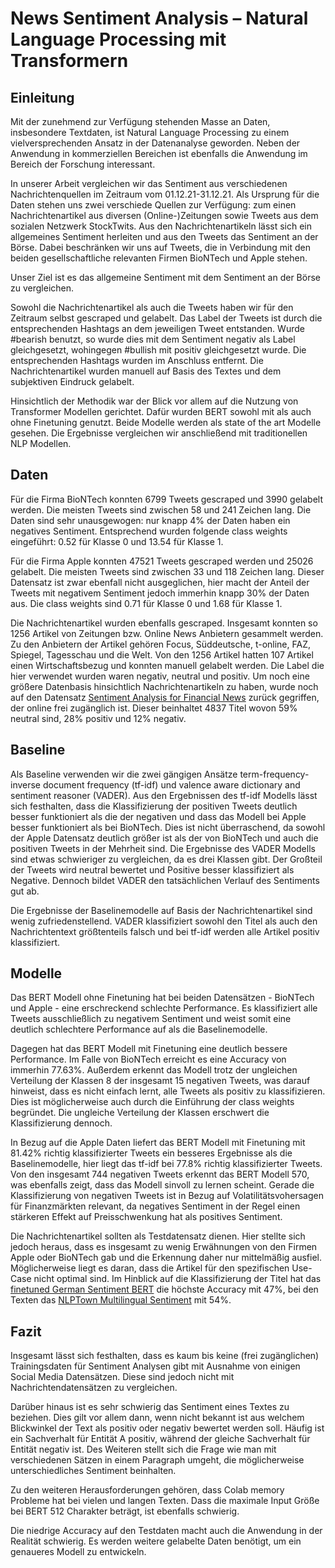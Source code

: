 # News Sentiment Analysis – Natural Language Processing mit Transformern

## Einleitung
Mit der zunehmend zur Verfügung stehenden Masse an Daten, insbesondere Textdaten, ist Natural Language Processing zu einem vielversprechenden Ansatz in der Datenanalyse geworden. Neben der Anwendung in kommerziellen Bereichen ist ebenfalls die Anwendung im Bereich der Forschung interessant.

In unserer Arbeit vergleichen wir das Sentiment aus verschiedenen Nachrichtenquellen im Zeitraum vom 01.12.21-31.12.21. Als Ursprung für die Daten stehen uns zwei verschiede Quellen zur Verfügung: zum einen Nachrichtenartikel aus diversen (Online-)Zeitungen sowie Tweets aus dem sozialen Netzwerk StockTwits. Aus den Nachrichtenartikeln lässt sich ein allgemeines Sentiment herleiten und aus den Tweets das Sentiment an der Börse. Dabei beschränken wir uns auf Tweets, die in Verbindung mit den beiden gesellschaftliche relevanten Firmen BioNTech und Apple stehen.

Unser Ziel ist es das allgemeine Sentiment mit dem Sentiment an der Börse zu vergleichen.

Sowohl die Nachrichtenartikel als auch die Tweets haben wir für den Zeitraum selbst gescraped und gelabelt. Das Label der Tweets ist durch die entsprechenden Hashtags an dem jeweiligen Tweet entstanden. Wurde #bearish benutzt, so wurde dies mit dem Sentiment negativ als Label gleichgesetzt, wohingegen #bullish mit positiv gleichgesetzt wurde. Die entsprechenden Hashtags wurden im Anschluss entfernt. Die Nachrichtenartikel wurden manuell auf Basis des Textes und dem subjektiven Eindruck gelabelt.

Hinsichtlich der Methodik war der Blick vor allem auf die Nutzung von Transformer Modellen gerichtet. Dafür wurden BERT sowohl mit als auch ohne Finetuning  genutzt. Beide Modelle werden als state of the art Modelle gesehen. Die Ergebnisse vergleichen wir anschließend mit traditionellen NLP Modellen.

## Daten
Für die Firma BioNTech konnten 6799 Tweets gescraped und 3990 gelabelt werden. Die meisten Tweets sind zwischen 58 und 241 Zeichen lang. Die Daten sind sehr unausgewogen: nur knapp 4% der Daten haben ein negatives Sentiment. Entsprechend wurden folgende class weights eingeführt: 0.52 für Klasse 0 und 13.54 für Klasse 1.

Für die Firma Apple konnten 47521 Tweets gescraped werden und 25026 gelabelt. Die meisten Tweets sind zwischen 33 und 118 Zeichen lang. Dieser Datensatz ist zwar ebenfall nicht ausgeglichen, hier macht der Anteil der Tweets mit negativem Sentiment jedoch immerhin knapp 30% der Daten aus. Die class weights sind 0.71 für Klasse 0 und 1.68 für Klasse 1.

Die Nachrichtenartikel wurden ebenfalls gescraped. Insgesamt konnten so 1256 Artikel von Zeitungen bzw. Online News Anbietern gesammelt werden. Zu den Anbietern der Artikel gehören Focus, Süddeutsche, t-online, FAZ, Spiegel, Tagesschau und die Welt. Von den 1256 Artikel hatten 107 Artikel einen Wirtschaftsbezug und konnten manuell gelabelt werden. Die Label die hier verwendet wurden waren negativ, neutral und positiv.
Um noch eine größere Datenbasis hinsichtlich Nachrichtenartikeln zu haben, wurde noch auf den Datensatz [Sentiment Analysis for Financial News](https://www.kaggle.com/ankurzing/sentiment-analysis-for-financial-news) zurück gegriffen, der online frei zugänglich ist. Dieser beinhaltet 4837 Titel wovon 59% neutral sind, 28% positiv und 12% negativ.


## Baseline
Als Baseline verwenden wir die zwei gängigen Ansätze term-frequency-inverse document frequency (tf-idf) und valence aware dictionary and sentiment reasoner (VADER).
Aus den Ergebnissen des tf-idf Modells lässt sich festhalten, dass die Klassifizierung der positiven Tweets deutlich besser funktioniert als die der negativen und dass das Modell bei Apple besser funktioniert als bei BioNTech. Dies ist nicht überraschend, da sowohl der Apple Datensatz deutlich größer ist als der von BioNTech und auch die positiven Tweets in der Mehrheit sind.
Die Ergebnisse des VADER Modells sind etwas schwieriger zu vergleichen, da es drei Klassen gibt. Der Großteil der Tweets wird neutral bewertet und Positive besser klassifiziert als Negative. Dennoch bildet VADER den tatsächlichen Verlauf des Sentiments gut ab.

Die Ergebnisse der Baselinemodelle auf Basis der Nachrichtenartikel sind wenig zufriedenstellend. VADER klassifiziert sowohl den Titel als auch den Nachrichtentext größtenteils falsch und bei tf-idf werden alle Artikel positiv klassifiziert.

## Modelle
Das BERT Modell ohne Finetuning hat bei beiden Datensätzen - BioNTech und Apple - eine erschreckend schlechte Performance. Es klassifiziert alle Tweets ausschließlich zu negativem Sentiment und weist somit eine deutlich schlechtere Performance auf als die Baselinemodelle. 

Dagegen hat das BERT Modell mit Finetuning eine deutlich bessere Performance. Im Falle von BioNTech erreicht es eine Accuracy von immerhin 77.63%. Außerdem erkennt das Modell trotz der ungleichen Verteilung der Klassen 8 der insgesamt 15 negativen Tweets, was darauf hinweist, dass es nicht einfach lernt, alle Tweets als positiv zu klassifizieren. Dies ist möglicherweise auch durch die Einführung der class weights begründet. Die ungleiche Verteilung der Klassen erschwert die Klassifizierung dennoch.

In Bezug auf die Apple Daten liefert das BERT Modell mit Finetuning mit 81.42% richtig klassifizierter Tweets ein besseres Ergebnisse als die Baselinemodelle, hier liegt das tf-idf bei 77.8% richtig klassifizierter Tweets. Von den insgesamt 744 negativen Tweets erkennt das BERT Modell 570, was ebenfalls zeigt, dass das Modell sinvoll zu lernen scheint. Gerade die Klassifizierung von negativen Tweets ist in Bezug auf Volatilitätsvohersagen für Finanzmärkten relevant, da negatives Sentiment in der Regel einen stärkeren Effekt auf Preisschwenkung hat als positives Sentiment. 

Die Nachrichtenartikel sollten als Testdatensatz dienen. Hier stellte sich jedoch heraus, dass es insgesamt zu wenig Erwähnungen von den Firmen Apple oder BioNTech gab und die Erkennung daher nur mittelmäßig ausfiel. Möglicherweise liegt es daran, dass die Artikel für den spezifischen Use-Case nicht optimal sind.
Im Hinblick auf die Klassifizierung der Titel hat das [finetuned German Sentiment BERT](https://huggingface.co/mdraw/german-news-sentiment-bert) die höchste Accuracy mit 47%, bei den Texten das [NLPTown Multilingual Sentiment](https://huggingface.co/nlptown/bert-base-multilingual-uncased-sentiment) mit 54%.


## Fazit
Insgesamt lässt sich festhalten, dass es kaum bis keine (frei zugänglichen) Trainingsdaten für Sentiment Analysen gibt mit Ausnahme von einigen Social Media Datensätzen. Diese sind jedoch nicht mit Nachrichtendatensätzen zu vergleichen.

Darüber hinaus ist es sehr schwierig das Sentiment eines Textes zu beziehen. Dies gilt vor allem dann, wenn nicht bekannt ist aus welchem Blickwinkel der Text als positiv oder negativ bewertet werden soll. Häufig ist ein Sachverhalt für Entität A positiv, während der gleiche Sachverhalt für Entität negativ ist. Des Weiteren stellt sich die Frage wie man mit verschiedenen Sätzen in einem Paragraph umgeht, die möglicherweise unterschiedliches Sentiment beinhalten.

Zu den weiteren Herausforderungen gehören, dass Colab memory Probleme hat bei vielen und langen Texten. Dass die maximale Input Größe bei BERT 512 Charakter beträgt, ist ebenfalls schwierig. 

Die niedrige Accuracy auf den Testdaten macht auch die Anwendung in der Realität schwierig. Es werden weitere gelabelte Daten benötigt, um ein genaueres Modell zu entwickeln.
